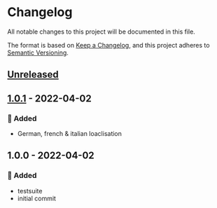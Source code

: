 # Changelog
All notable changes to this project will be documented in this file.

The format is based on [Keep a Changelog](https://keepachangelog.com/en/1.0.0/),
and this project adheres to [Semantic Versioning](https://semver.org/spec/v2.0.0.html).

<a name="unreleased"></a>
## [Unreleased]


<a name="1.0.1"></a>
## [1.0.1] - 2022-04-02
### 🍰 Added
- German, french & italian loaclisation


<a name="1.0.0"></a>
## 1.0.0 - 2022-04-02
### 🍰 Added
- testsuite
- initial commit


[Unreleased]: https://github.com/syntro-opensource/silverstripe-google-analytics/compare/1.0.1...HEAD
[1.0.1]: https://github.com/syntro-opensource/silverstripe-google-analytics/compare/1.0.0...1.0.1
